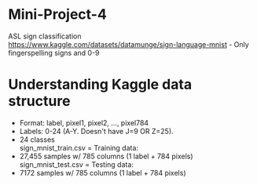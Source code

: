 # Mini-Project-4
ASL sign classification <br>
https://www.kaggle.com/datasets/datamunge/sign-language-mnist - Only fingerspelling signs and 0-9

# Understanding Kaggle data structure
* Format: label, pixel1, pixel2, ..., pixel784
* Labels: 0-24 (A-Y. Doesn't have J=9 OR Z=25). 
* 24 classes <br>
sign_mnist_train.csv = Training data: <br>
* 27,455 samples w/ 785 columns (1 label + 784 pixels)
sign_mnist_test.csv = Testing data: <br>
* 7172 samples w/ 785 columns (1 label + 784 pixels)
